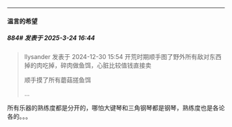 ﻿
*****

####  温言的希望  
##### 884#       发表于 2025-3-24 16:44

<blockquote>llysander 发表于 2024-12-30 15:54
开荒时期顺手图了野外所有敌对东西掉的肉吃掉，碎肉做鱼饵，心脏比较值钱直接卖

顺手摸了所有蘑菇搓鱼饵

 ...</blockquote>
所有乐器的熟练度都是分开的，哪怕大键琴和三角钢琴都是钢琴，熟练度也是各论各的。。。

